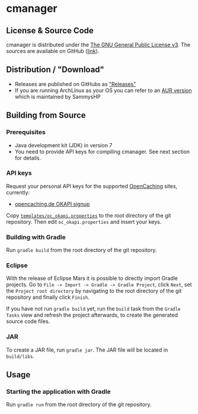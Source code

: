# cmanager

## License & Source Code

cmanager is distributed under the [The GNU General Public License v3](http://www.gnu.org/licenses/gpl-3.0-standalone.html).
The sources are available on GitHub ([link](https://github.com/RoffelKartoffel/cmanager)).

## Distribution / "Download"
- Releases are published on GitHubs as ["Releases"](https://github.com/RoffelKartoffel/cmanager/releases)
- If you are running ArchLinux as your OS you can refer to an [AUR version](https://aur.archlinux.org/packages/cmanager/) which is maintained by SammysHP




## Building from Source

### Prerequisites

- Java development kit (JDK) in version 7
- You need to provide API keys for compiling cmanager. See next section for details.

### API keys

Request your personal API keys for the supported [OpenCaching](http://www.opencaching.eu/) sites, currently:
* [opencaching.de OKAPI signup](https://www.opencaching.de/okapi/signup.html)

Copy [`templates/oc_okapi.properties`](https://github.com/RoffelKartoffel/cmanager/blob/master/templates/oc_okapi.properties) to the root directory of the git repository.
Then edit `oc_okapi.properties` and insert your keys.

### Building with Gradle

Run `gradle build` from the root directory of the git repository.

### Eclipse

With the release of Eclipse Mars it is possible to directly import Gradle projects.
Go to `File -> Import -> Gradle -> Gradle Project`, click `Next`, set the `Project root directory` by navigating to the root directory of the git repository
and finally click `Finish`.

If you have not run `gradle build` yet, run the `build` task from the `Gradle Tasks` view and refresh the project afterwards, to create the generated source code files.

### JAR

To create a JAR file, run `gradle jar`. The JAR file will be located in `build/libs`.

## Usage

### Starting the application with Gradle

Run `gradle run` from the root directory of the git repository.
